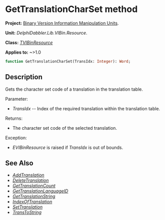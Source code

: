 # GetTranslationCharSet method

**Project:** [Binary Version Information Manipulation Units](../API.md).

**Unit:** _DelphiDabbler.Lib.VIBin.Resource_.

**Class:** _[TVIBinResource](./TVIBinResource.md)_

**Applies to:** ~>1.0

```pascal
function GetTranslationCharSet(TransIdx: Integer): Word;
```

## Description

Gets the character set code of a translation in the translation table.

Parameter:

* _TransIdx_ -- Index of the required translation within the translation table.

Returns:

* The character set code of the selected translation.

Exception:

* _EVIBinResource_ is raised if _TransIdx_ is out of bounds.

## See Also

* [_AddTranslation_](./TVIBinResource-AddTranslation.md)
* [_DeleteTranslation_](./TVIBinResource-DeleteTranslation.md)
* [_GetTranslationCount_](./TVIBinResource-GetTranslationCount.md)
* [_GetTranslationLanguageID_](./TVIBinResource-GetTranslationLanguageID.md)
* [_GetTranslationString_](./TVIBinResource-GetTranslationString.md)
* [_IndexOfTranslation_](./TVIBinResource-IndexOfTranslation.md)
* [_SetTranslation_](./TVIBinResource-SetTranslation.md)
* [_TransToString_](./TVIBinResource-TransToString.md)

